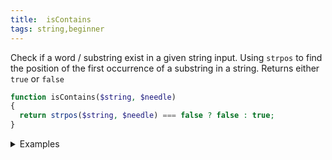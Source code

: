 ```yaml
---
title:  isContains
tags: string,beginner
---
```


Check if a word / substring exist in a given string input.
Using `strpos` to find the position of the first occurrence of a substring in a string. Returns either `true` or `false`
```php
function isContains($string, $needle)
{
  return strpos($string, $needle) === false ? false : true;
}
```

<details>
<summary>Examples</summary>

```php
isContains('This is an example string', 'example'); // true
```
```php
isContains('This is an example string', 'hello'); // false
```
</details>
